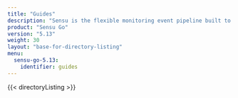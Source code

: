 ```yaml
---
title: "Guides"
description: "Sensu is the flexible monitoring event pipeline built to reduce operator burden and meet the challenges of monitoring multi-cloud and ephemeral infrastructures. Get started with a guided walkthrough."
product: "Sensu Go"
version: "5.13"
weight: 30
layout: "base-for-directory-listing"
menu:
  sensu-go-5.13:
    identifier: guides
---
```


{{< directoryListing >}}
